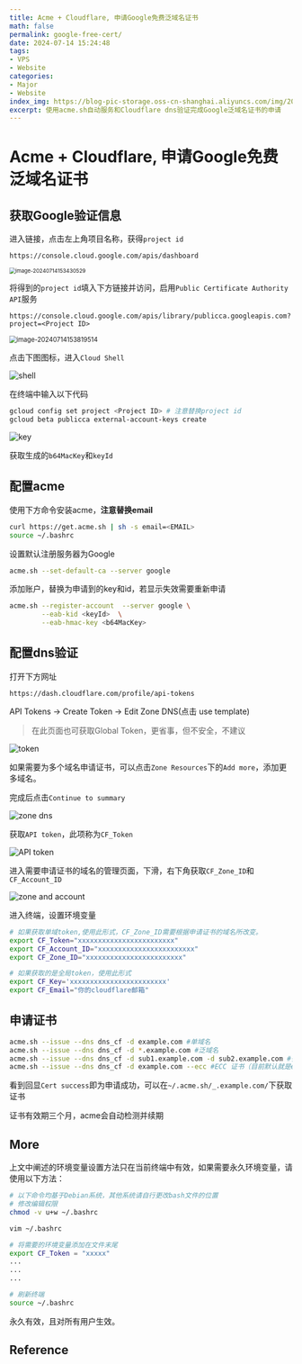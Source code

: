 ```yaml
---
title: Acme + Cloudflare, 申请Google免费泛域名证书
math: false
permalink: google-free-cert/
date: 2024-07-14 15:24:48
tags:
- VPS
- Website
categories:
- Major
- Website
index_img: https://blog-pic-storage.oss-cn-shanghai.aliyuncs.com/img/202407141531852.png
excerpt: 使用acme.sh自动服务和Cloudflare dns验证完成Google泛域名证书的申请
---
```


# Acme + Cloudflare, 申请Google免费泛域名证书

## 获取Google验证信息

进入链接，点击左上角项目名称，获得`project id`

```
https://console.cloud.google.com/apis/dashboard
```

<img src="https://blog-pic-storage.oss-cn-shanghai.aliyuncs.com/img/202407141534696.png" alt="image-20240714153430529" style="zoom: 67%;" />

将得到的`project id`填入下方链接并访问，启用`Public Certificate Authority API`服务

```
https://console.cloud.google.com/apis/library/publicca.googleapis.com?project=<Project ID>
```

<img src="https://blog-pic-storage.oss-cn-shanghai.aliyuncs.com/img/202407141538598.png" alt="image-20240714153819514" style="zoom:80%;" />

点击下图图标，进入`Cloud Shell`

![shell](https://blog-pic-storage.oss-cn-shanghai.aliyuncs.com/img/202407141540879.png)

在终端中输入以下代码

```bash
gcloud config set project <Project ID> # 注意替换project id
gcloud beta publicca external-account-keys create
```

![key](https://blog-pic-storage.oss-cn-shanghai.aliyuncs.com/img/202407141545043.png)

获取生成的`b64MacKey`和`keyId`

## 配置acme

使用下方命令安装acme，**注意替换email**

```bash
curl https://get.acme.sh | sh -s email=<EMAIL> 
source ~/.bashrc
```

设置默认注册服务器为Google

```bash
acme.sh --set-default-ca --server google
```

添加账户，替换为申请到的key和id，若显示失效需要重新申请

```bash
acme.sh --register-account  --server google \
        --eab-kid <keyId>  \
        --eab-hmac-key <b64MacKey>
```

## 配置dns验证

打开下方网址

```
https://dash.cloudflare.com/profile/api-tokens
```

API Tokens -> Create Token -> Edit Zone DNS(点击 use template)

> 在此页面也可获取Global Token，更省事，但不安全，不建议

![token](https://blog-pic-storage.oss-cn-shanghai.aliyuncs.com/img/202407141556594.png)

如果需要为多个域名申请证书，可以点击`Zone Resources`下的`Add more`，添加更多域名。

完成后点击`Continue to summary`

![zone dns](https://blog-pic-storage.oss-cn-shanghai.aliyuncs.com/img/202407141558885.png)

获取`API token`，此项称为`CF_Token`

![API token](https://blog-pic-storage.oss-cn-shanghai.aliyuncs.com/img/202407141600664.png)

进入需要申请证书的域名的管理页面，下滑，右下角获取`CF_Zone_ID`和`CF_Account_ID`

![zone and account](https://blog-pic-storage.oss-cn-shanghai.aliyuncs.com/img/202407141603723.png)

进入终端，设置环境变量

```bash
# 如果获取单域token,使用此形式，CF_Zone_ID需要根据申请证书的域名所改变。
export CF_Token="xxxxxxxxxxxxxxxxxxxxxxxx"
export CF_Account_ID="xxxxxxxxxxxxxxxxxxxxxxxx"
export CF_Zone_ID="xxxxxxxxxxxxxxxxxxxxxxxx"

# 如果获取的是全局token，使用此形式
export CF_Key='xxxxxxxxxxxxxxxxxxxxxxxx'
export CF_Email="你的cloudflare邮箱"
```

## 申请证书

```bash
acme.sh --issue --dns dns_cf -d example.com #单域名
acme.sh --issue --dns dns_cf -d *.example.com #泛域名
acme.sh --issue --dns dns_cf -d sub1.example.com -d sub2.example.com #多域名
acme.sh --issue --dns dns_cf -d example.com --ecc #ECC 证书（目前默认就是ecc证书）
```

看到回显`Cert success`即为申请成功，可以在`~/.acme.sh/_.example.com/`下获取证书

证书有效期三个月，acme会自动检测并续期

## More

上文中阐述的环境变量设置方法只在当前终端中有效，如果需要永久环境变量，请使用以下方法：

```bash
# 以下命令均基于Debian系统，其他系统请自行更改bash文件的位置
# 修改编辑权限
chmod -v u+w ~/.bashrc

vim ~/.bashrc

# 将需要的环境变量添加在文件末尾
export CF_Token = "xxxxx"
...
...
...

# 刷新终端
source ~/.bashrc
```

永久有效，且对所有用户生效。

## Reference

[^1]:[acmesh-official/acme.sh Wik](https://github.com/acmesh-official/acme.sh/wiki)
[^2]:[Automate Public Certificate Lifecycle Management via ACME Client API](https://cloud.google.com/blog/products/identity-security/automate-public-certificate-lifecycle-management-via--acme-client-api)
[^3]:[使用 ACME.SH 申请 Google CA SSL 证书](https://www.cestlavie.moe/posts/acme-gts-ssl/#fnref:1)
[^4]:[使用 ACME 申请 Google CA SSL 证书](https://blog.iyume.top/other/155.html)
[^5]:[使用 acme.sh 配置自动续签 SSL 证书](https://u.sb/acme-sh-ssl/)
